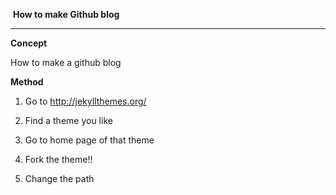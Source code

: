 ​							**How to make Github blog**

------

**Concept**

How to make a github blog

**Method**

1. Go to http://jekyllthemes.org/

2. Find a theme you like
3. Go to home page of that theme 
4. Fork the theme!!
5. Change the path